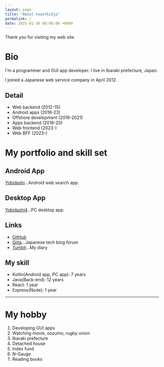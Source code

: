 ```yaml
---
layout: page
title: "About toastkidjp"
permalink: /
date: 2025-01-30 00:00:00 +0900
---
```


Thank you for visiting my web site.

# Bio
I'm a programmer and GUI app developer. I live in Ibaraki prefecture, Japan.

I joined a Japanese web service company in April 2012.

## Detail
- Web backend (2012-15)
- Android apps (2016-23)
- Offshore development (2016-2021)
- Apps backend (2018-20)
- Web frontend (2023-)
- Web BFF (2023-)

# My portfolio and skill set

## Android App
[Yobidashi](https://play.google.com/store/apps/details?id=jp.toastkid.yobidashi)...Android web search app.

## Desktop App
[Yobidashi4](https://github.com/toastkidjp/Yobidashi4)...PC desktop app.

## Links
- [GitHub](https://github.com/toastkidjp)
- [Qiita](https://qiita.com/toastkidjp)...Japanese tech blog forum
- [Tumblr](https://toastkidjp.tumblr.com/)...My diary

## My skill
- Kotlin(Android app, PC app): 7 years
- Java(Back-end): 12 years
- React: 1 year
- Express(Node): 1 year

----

# My hobby

1. Developing GUI apps
2. Watching movie, oozumo, rugby union
3. Ibaraki prefecture
4. Detached house
5. Index fund
6. N-Gauge
7. Reading books

